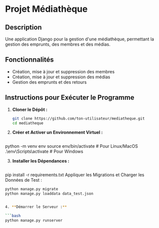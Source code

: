 # Projet Médiathèque

## Description
Une application Django pour la gestion d'une médiathèque, permettant la gestion des emprunts, des membres et des médias.

## Fonctionnalités
- Création, mise à jour et suppression des membres
- Création, mise à jour et suppression des médias
- Gestion des emprunts et des retours

## Instructions pour Exécuter le Programme

1. **Cloner le Dépôt :**
   ```bash
   git clone https://github.com/ton-utilisateur/mediatheque.git
   cd mediatheque

2. **Créer et Activer un Environnement Virtuel :**

   ```bash
python -m venv env
source env/bin/activate  # Pour Linux/MacOS
.\env\Scripts\activate   # Pour Windows

3. **Installer les Dépendances :**

   ```bash
pip install -r requirements.txt
Appliquer les Migrations et Charger les Données de Test :


   ```bash
python manage.py migrate
python manage.py loaddata data_test.json


4. **Démarrer le Serveur :**

   ```bash
python manage.py runserver